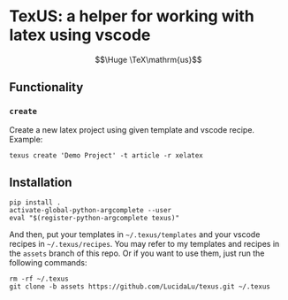 # TexUS: a helper for working with latex using vscode
$$\Huge \TeX\mathrm{us}$$
## Functionality

### `create`
Create a new latex project using given template and vscode recipe. Example:
```
texus create 'Demo Project' -t article -r xelatex
```

## Installation
```
pip install .
activate-global-python-argcomplete --user
eval "$(register-python-argcomplete texus)"
```

And then, put your templates in `~/.texus/templates` and your vscode recipes in `~/.texus/recipes`. You may refer to my templates and recipes in the `assets` branch of this repo. Or if you want to use them, just run the following commands:
```
rm -rf ~/.texus
git clone -b assets https://github.com/LucidaLu/texus.git ~/.texus
```
